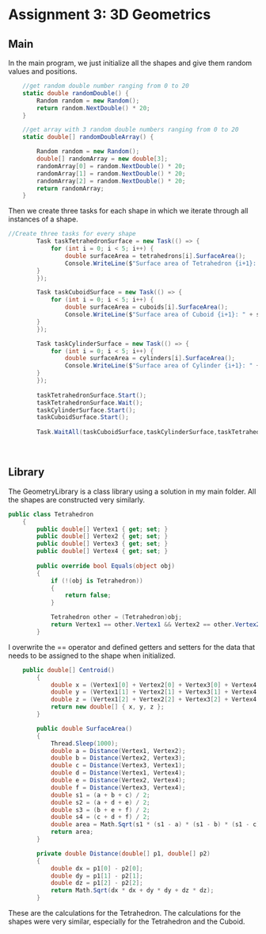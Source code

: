 # Assignment 3: 3D Geometrics

## Main

In the main program, we just initialize all the shapes and give them random values and positions. 

``` c#
    //get random double number ranging from 0 to 20
    static double randomDouble() {
        Random random = new Random();
        return random.NextDouble() * 20;
    }

    //get array with 3 random double numbers ranging from 0 to 20
    static double[] randomDoubleArray() {

        Random random = new Random();
        double[] randomArray = new double[3];
        randomArray[0] = random.NextDouble() * 20;
        randomArray[1] = random.NextDouble() * 20;
        randomArray[2] = random.NextDouble() * 20;
        return randomArray;
    }
```

Then we create three tasks for each shape in which we iterate through all instances of a shape.

``` c#
//Create three tasks for every shape
        Task taskTetrahedronSurface = new Task(() => {
            for (int i = 0; i < 5; i++) {
                double surfaceArea = tetrahedrons[i].SurfaceArea();
                Console.WriteLine($"Surface area of Tetrahedron {i+1}: " + surfaceArea);
        }
        });

        Task taskCuboidSurface = new Task(() => {
            for (int i = 0; i < 5; i++) {
                double surfaceArea = cuboids[i].SurfaceArea();
                Console.WriteLine($"Surface area of Cuboid {i+1}: " + surfaceArea);
        }
        });

        Task taskCylinderSurface = new Task(() => {
            for (int i = 0; i < 5; i++) {
                double surfaceArea = cylinders[i].SurfaceArea();
                Console.WriteLine($"Surface area of Cylinder {i+1}: " + surfaceArea);
        }
        });
        
        taskTetrahedronSurface.Start();
        taskTetrahedronSurface.Wait();
        taskCylinderSurface.Start();
        taskCuboidSurface.Start();
        
        Task.WaitAll(taskCuboidSurface,taskCylinderSurface,taskTetrahedronSurface);
```

<br>

## Library

The GeometryLibrary is a class library using a solution in my main folder. All the shapes are constructed very similarly.

``` c#
public class Tetrahedron
    {
        public double[] Vertex1 { get; set; }
        public double[] Vertex2 { get; set; }
        public double[] Vertex3 { get; set; }
        public double[] Vertex4 { get; set; }
    
        public override bool Equals(object obj)
        {
            if (!(obj is Tetrahedron))
            {
                return false;
            }

            Tetrahedron other = (Tetrahedron)obj;
            return Vertex1 == other.Vertex1 && Vertex2 == other.Vertex2 && Vertex3 == other.Vertex3 && Vertex4 == other.Vertex4;
        }
```

I overwrite the == operator and defined getters and setters for the data that needs to be assigned to the shape when initialized.

``` c#
    public double[] Centroid()
        {
            double x = (Vertex1[0] + Vertex2[0] + Vertex3[0] + Vertex4[0]) / 4;
            double y = (Vertex1[1] + Vertex2[1] + Vertex3[1] + Vertex4[1]) / 4;
            double z = (Vertex1[2] + Vertex2[2] + Vertex3[2] + Vertex4[2]) / 4;
            return new double[] { x, y, z };
        }

        public double SurfaceArea()
        {
            Thread.Sleep(1000);
            double a = Distance(Vertex1, Vertex2);
            double b = Distance(Vertex2, Vertex3);
            double c = Distance(Vertex3, Vertex1);
            double d = Distance(Vertex1, Vertex4);
            double e = Distance(Vertex2, Vertex4);
            double f = Distance(Vertex3, Vertex4);
            double s1 = (a + b + c) / 2;
            double s2 = (a + d + e) / 2;
            double s3 = (b + e + f) / 2;
            double s4 = (c + d + f) / 2;
            double area = Math.Sqrt(s1 * (s1 - a) * (s1 - b) * (s1 - c)) + Math.Sqrt(s2 * (s2 - a) * (s2 - d) * (s2 - e)) + Math.Sqrt(s3 * (s3 - b) * (s3 - e) * (s3 - f)) + Math.Sqrt(s4 * (s4 - c) * (s4 - d) * (s4 - f));
            return area;
        }

        private double Distance(double[] p1, double[] p2)
        {
            double dx = p1[0] - p2[0];
            double dy = p1[1] - p2[1];
            double dz = p1[2] - p2[2];
            return Math.Sqrt(dx * dx + dy * dy + dz * dz);
        }
```

These are the calculations for the Tetrahedron. The calculations for the shapes were very similar, especially for the Tetrahedron and the Cuboid.